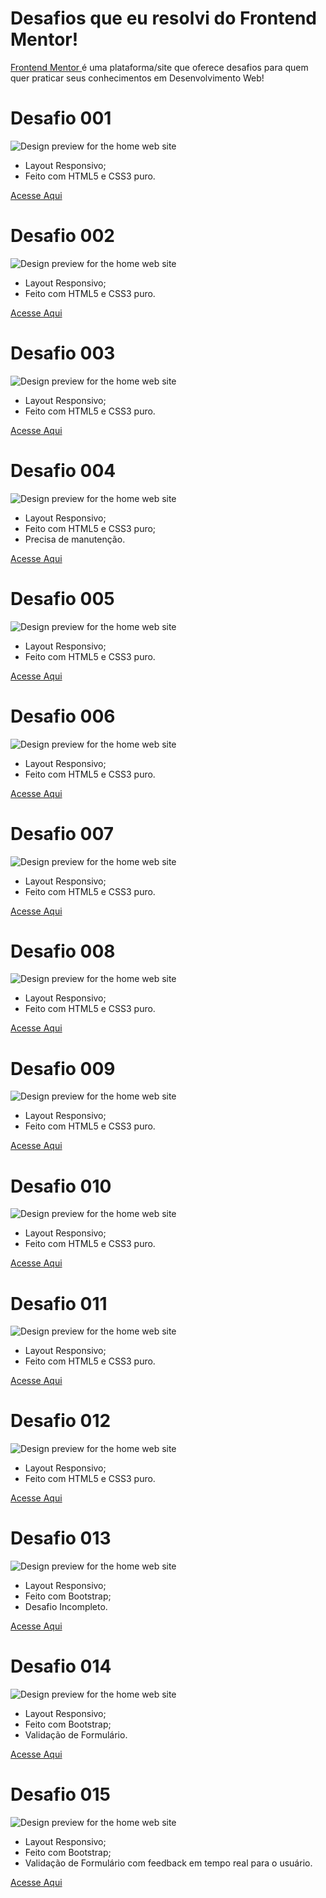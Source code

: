 # Desafios que eu resolvi do Frontend Mentor! 
<a href="https://www.frontendmentor.io/">Frontend Mentor </a> é uma plataforma/site que oferece desafios para quem quer praticar seus conhecimentos em Desenvolvimento Web! <br>

# Desafio 001
![Design preview for the home web site](./design/1.jpg)
<ul>
 <li>Layout Responsivo;</li>
 <li>Feito com HTML5 e CSS3 puro.</li>
</ul>
<a href="https://jaojogadez.github.io/frontend-mentor/Desafio%20001/" target="_blank">Acesse Aqui</a>

# Desafio 002
![Design preview for the home web site](./design/2.jpg)
<ul>
 <li>Layout Responsivo;</li>
 <li>Feito com HTML5 e CSS3 puro.</li>
</ul>
<a href="https://jaojogadez.github.io/frontend-mentor/Desafio%20002/" target="_blank">Acesse Aqui</a>


# Desafio 003
![Design preview for the home web site](./design/3.jpg)
<ul>
 <li>Layout Responsivo;</li>
 <li>Feito com HTML5 e CSS3 puro.</li>
</ul>
<a href="https://jaojogadez.github.io/frontend-mentor/Desafio%20003/" target="_blank">Acesse Aqui</a>


# Desafio 004
![Design preview for the home web site](./design/4.jpg)
<ul>
 <li>Layout Responsivo;</li>
 <li>Feito com HTML5 e CSS3 puro;</li>
 <li>Precisa de manutenção.</li>
</ul>
<a href="https://jaojogadez.github.io/frontend-mentor/Desafio%20004/" target="_blank">Acesse Aqui</a>

# Desafio 005
![Design preview for the home web site](./design/5.jpg)
<ul>
 <li>Layout Responsivo;</li>
 <li>Feito com HTML5 e CSS3 puro.</li>
</ul>
<a href="https://jaojogadez.github.io/frontend-mentor/Desafio%20005/" target="_blank">Acesse Aqui</a>

# Desafio 006
![Design preview for the home web site](./design/6.jpg)
<ul>
 <li>Layout Responsivo;</li>
 <li>Feito com HTML5 e CSS3 puro.</li>
</ul>
<a href="https://jaojogadez.github.io/frontend-mentor/Desafio%20006/" target="_blank">Acesse Aqui</a>

# Desafio 007
![Design preview for the home web site](./design/7.jpg)
<ul>
 <li>Layout Responsivo;</li>
 <li>Feito com HTML5 e CSS3 puro.</li>
</ul>
<a href="https://jaojogadez.github.io/frontend-mentor/Desafio%20007/" target="_blank">Acesse Aqui</a>

 # Desafio 008
![Design preview for the home web site](./design/8.jpg)
<ul>
 <li>Layout Responsivo;</li>
 <li>Feito com HTML5 e CSS3 puro.</li>
</ul>
<a href="https://jaojogadez.github.io/frontend-mentor/Desafio%20008/" target="_blank">Acesse Aqui</a>

# Desafio 009
![Design preview for the home web site](./design/9.jpg)
<ul>
 <li>Layout Responsivo;</li>
 <li>Feito com HTML5 e CSS3 puro.</li>
</ul>
<a href="https://jaojogadez.github.io/frontend-mentor/Desafio%20009/" target="_blank">Acesse Aqui</a>

# Desafio 010
![Design preview for the home web site](./design/10.jpg)
<ul>
 <li>Layout Responsivo;</li>
 <li>Feito com HTML5 e CSS3 puro.</li>
</ul>
<a href="https://jaojogadez.github.io/frontend-mentor/Desafio%20010/" target="_blank">Acesse Aqui</a>

# Desafio 011
![Design preview for the home web site](./design/11.jpg)
<ul>
 <li>Layout Responsivo;</li>
 <li>Feito com HTML5 e CSS3 puro.</li>
</ul>
<a href="https://jaojogadez.github.io/frontend-mentor/Desafio%20011/" target="_blank">Acesse Aqui</a>

# Desafio 012
![Design preview for the home web site](./design/12.jpg)
<ul>
 <li>Layout Responsivo;</li>
 <li>Feito com HTML5 e CSS3 puro.</li>
</ul>
<a href="https://jaojogadez.github.io/frontend-mentor/Desafio%20012/" target="_blank">Acesse Aqui</a>

# Desafio 013
![Design preview for the home web site](./design/13.jpg)
<ul>
 <li>Layout Responsivo;</li>
 <li>Feito com Bootstrap;</li>
 <li>Desafio Incompleto.</li>
</ul>
<a href="https://jaojogadez.github.io/frontend-mentor/Desafio%20013/" target="_blank">Acesse Aqui</a>

# Desafio 014
![Design preview for the home web site](./design/14.jpg)
<ul>
 <li>Layout Responsivo;</li>
 <li>Feito com Bootstrap;</li>
 <li>Validação de Formulário.</li>
</ul>
<a href="https://jaojogadez.github.io/frontend-mentor/Desafio%20014/" target="_blank">Acesse Aqui</a>

# Desafio 015
![Design preview for the home web site](./design/15.jpg)
<ul>
 <li>Layout Responsivo;</li>
 <li>Feito com Bootstrap;</li>
 <li>Validação de Formulário com feedback em tempo real para o usuário.</li>
</ul>
<a href="https://jaojogadez.github.io/frontend-mentor/Desafio%20015/" target="_blank">Acesse Aqui</a>

